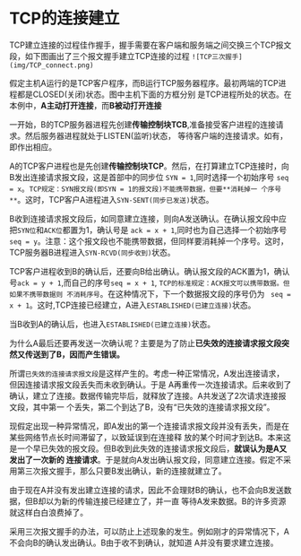 # TCP的连接建立

TCP建立连接的过程佳作握手，握手需要在客户端和服务端之间交换三个TCP报文段，如下图画出了三个报文握手建立TCP连接的过程
`![TCP三次握手](img/TCP_connect.png)`

假定主机A运行的是TCP客户程序，而B运行TCP服务器程序。最初两端的TCP进程都是CLOSED(关闭)状态。图中主机下面的方框分别
是TCP进程所处的状态。在本例中，**A主动打开连接**，而**B被动打开连接**

一开始，B的TCP服务器进程先创建**传输控制块TCB**,准备接受客户进程的连接请求。然后服务器进程就处于LISTEN(监听)状态，
等待客户端的连接请求。如有，即作出相应。

A的TCP客户进程也是先创建**传输控制块TCP**。然后，在打算建立TCP连接时，向B发出连接请求报文段，这是首部中的同步位
`SYN = 1`,同时选择一个初始序号 `seq = x`。`TCP规定：SYN报文段(即SYN = 1的报文段)不能携带数据，但要**消耗掉一
个序号**`。这时，TCP客户A进程进入`SYN-SENT(同步已发送)`状态。

B收到连接请求报文段后，如同意建立连接，则向A发送确认。在确认报文段中应把`SYN位`和`ACK位`都置为1，确认号是
`ack = x + 1`,同时也为自己选择一个初始序号`seq = y`。注意：这个报文段也不能携带数据，但同样要消耗掉一个序号。这时，
TCP服务器B进程进入`SYN-RCVD(同步收到)`状态。

TCP客户进程收到B的确认后，还要向B给出确认。确认报文段的ACK置为1，确认号`ack = y + 1`,而自己的序号`seq = x + 1`,
`TCP的标准规定：ACK报文可以携带数据。但如果不携带数据则 不消耗序号`。在这种情况下，下一个数据报文段的序号仍为
` seq = x + 1`。这时,TCP连接已经建立，A进入`ESTABLISHED(已建立连接)`状态。

当B收到A的确认后，也进入`ESTABLISHED(已建立连接)`状态。

为什么A最后还要再发送一次确认呢？主要是为了防止**已失效的连接请求报文段突然又传送到了B，因而产生错误。**

所谓`已失效的连接请求报文段`是这样产生的。考虑一种正常情况，A发出连接请求，但因连接请求报文段丢失而未收到确认。于是
A再重传一次连接请求。后来收到了确认，建立了连接。数据传输完毕后，就释放了连接。A共发送了2次请求连接报文段，其中第一
个丢失，第二个到达了B，没有“已失效的连接请求报文段”。

现假定出现一种异常情况，即A发出的第一个连接请求报文段并没有丢失，而是在某些网络节点长时间滞留了，以致延误到在连接释
放的某个时间才到达B。本来这是一个早已失效的报文段。但B收到此失效的连接请求报文段后，**就误认为是A又发出了一次新的
连接请求**。于是就向A发出确认报文段，同意建立连接。假定不采用第三次报文握手，那么只要B发出确认，新的连接就建立了。

由于现在A并没有发出建立连接的请求，因此不会理财B的确认，也不会向B发送数据，但B却以为新的传输连接已经建立了，并一直
等待A发来数据。B的许多资源就这样白白浪费掉了。

采用三次报文握手的办法，可以防止上述现象的发生。例如刚才的异常情况下，A不会向B的确认发出确认。B由于收不到确认，就知道
A并没有要求建立连接。
